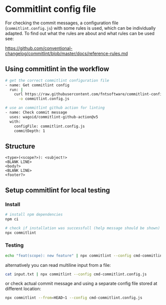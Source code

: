 # Commitlint config file
For checking the commit messages, a configuration file (`commitlint.config.js`) with some rules is used, which can be individually adapted.
To find out what the rules are about and what rules can be used see:

https://github.com/conventional-changelog/commitlint/blob/master/docs/reference-rules.md

## Using commitlint in the workflow

```bash
# get the correct commitlint configuration file
- name: Get commitlint config
  run: |
    curl https://raw.githubusercontent.com/fntsoftware/commitlint-config/main/cmd-commitlint.config.js \
      -o commitlint.config.js      

# use an commitlint github action for linting
- name: Check commit message
  uses: wagoid/commitlint-github-action@v5
  with:
    configFile: commitlint.config.js
    commitDepth: 1
```

## Structure
```
<type>(<scope?>): <subject!>
<BLANK LINE>
<body?>
<BLANK LINE>
<footer?>
```

## Setup commitlint for local testing

### Install

``` bash
# install npm dependencies
npm ci

# check if installation was successfull (help message should be shown)
npx commitlint
```

### Testing
```bash
echo "feat(scope): new feature" | npx commitlint --config cmd-commitlint.config.js
```

alternatively you can read multiline input from a file:
```bash
cat input.txt | npx commitlint --config cmd-commitlint.config.js
```
or check actual commit message and using a separate config file stored at different location:
```bash
npx commitlint --from=HEAD~1 --config cmd-commitlint.config.js
```
